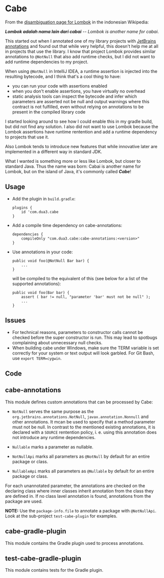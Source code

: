 Cabe
====

From the [disambiguation page for Lombok](https://id.wikipedia.org/wiki/Lombok_(disambiguasi)) in the indonesian Wikipedia:

___Lombok adalah nama lain dari cabai___ -- _Lombok is another name for cabai_.

This started out when I annotated one of my library projects with [JetBrains annotations](https://github.com/JetBrains/java-annotations) and found out that while very helpful, this doesn't help me at all in projects that use the library. I know that project Lombok provides similar annotations to `@NotNull` that also add runtime checks, but I did not want to add runtime dependencies to my project.

When using `@NotNull` in IntelliJ IDEA, a runtime assertion is injected into the resulting bytecode, and I think that's a cool thing to have:

 - you can run your code with assertions enabled
 - when you don't enable assertions, you have virtually no overhead
 - static analysis tools can inspect the bytecode and infer which parameters are asserted not be null and output warnings where this contract is not fulfilled, even without relying on annotations to be present in the compiled library code 

I started looking around to see how I could enable this in my gradle build, but did not find any solution. I also did not want to use Lombok because the Lombok assertions have runtime rentention and add a runtime dependency to projects that use it. 

Also Lombok tends to introduce new features that while innovative later are implemented in a different way in standard JDK.

What I wanted is something more or less like Lombok, but closer to standard Java. Thus the name was born: Cabai is another name for Lombok, but on the island of Java, it's commonly called ***Cabe***!

Usage
-----

 - Add the plugin in `build.gradle`:
    ```
    plugins {
        id 'com.dua3.cabe
    }
    ```

 - Add a compile time dependency on cabe-annotations:   
    ```
    dependencies {
        compileOnly "com.dua3.cabe:cabe-annotations:<version>"
    }
    ```

 - Use annotations in your code:
   ```
   public void foo(@NotNull Bar bar) {
       ...
   }
   ```
   will be compiled to the equivalent of this (see below for a list of the supported annotations):
   ```
   public void foo(Bar bar) {
       assert ( bar != null, "parameter 'bar' must not be null" );
       ...
   }
   ```

Issues
------

- For technical reasons, parameters to constructor calls cannot be checked before the super constructor is run. This may lead to spotbugs complaining about unnecessary null checks.
- When building cabe under Windows, make sure the TERM variable is set correctly for your system or text output will look garbled. For Git Bash, use `export TERM=cygwin`.

Code
----

## cabe-annotations

This module defines custom annotations that can be processed by Cabe:

- `NotNull` serves the same purpose as the `org.jetbrains.annotations.NotNull`, `javax.annotation.Nonnull` and other annotations. It mcan be used to specify that a method parameter must not be null. In contrast to the mentioned existing annotations, it is declared with a `SOURCE` rentention policy, i. e. using this annotation does not introduce any runtime dependencies.

- `Nullable` marks a parameter as nullable.

- `NotNullApi` marks all parameters as `@NotNull` by default for an entire package or class.

- `NullableApi` marks all parameters as `@Nullable` by default for an entire package or class.

For each unannotated parameter, the annotations are checked on the declaring class where inner classes inherit annotation from the class they are defined in. If no class lavel annotation is found, annotations from the package are used. 

**NOTE:** Use the `package-info.file` to annotate a package with `@NotNullApi`. Look at the sub-project `test-cabe-plugin` for examples.

## cabe-gradle-plugin

This module contains the Gradle plugin used to process annotations.

## test-cabe-gradle-plugin

This module contains tests for the Gradle plugin.
